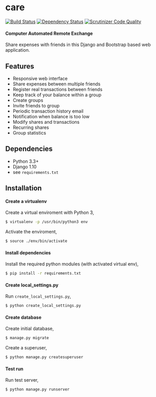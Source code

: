 # care
[![Build Status](https://travis-ci.org/bartromgens/care.svg?branch=master)](https://travis-ci.org/bartromgens/care) [![Dependency Status](https://gemnasium.com/badges/github.com/bartromgens/care.svg)](https://gemnasium.com/github.com/bartromgens/care) [![Scrutinizer Code Quality](https://scrutinizer-ci.com/g/bartromgens/care/badges/quality-score.png?b=master)](https://scrutinizer-ci.com/g/bartromgens/care/?branch=master)
#### Computer Automated Remote Exchange


Share expenses with friends in this Django and Bootstrap based web application.

Features
------------------
- Responsive web interface
- Share expenses between multiple friends
- Register real transactions between friends
- Keep track of your balance within a group
- Create groups
- Invite friends to group
- Periodic transaction history email
- Notification when balance is too low
- Modify shares and transactions
- Recurring shares
- Group statistics

## Dependencies
- Python 3.3+
- Django 1.10
- see `requirements.txt`

## Installation

#### Create a virtualenv
Create a virtual enviroment with Python 3,
```bash
$ virtualenv -p /usr/bin/python3 env
```
Activate the enviroment,
```bash
$ source ./env/bin/activate
```
#### Install dependencies
Install the required python modules (with activated virtual env),
```bash
$ pip install -r requirements.txt
```
#### Create local_settings.py
Run `create_local_settings.py`,
```bash
$ python create_local_settings.py
```

#### Create database
Create initial database,
```bash
$ manage.py migrate
```

Create a superuser,
```bash
$ python manage.py createsuperuser
```

#### Test run
Run test server,
```bash
$ python manage.py runserver
```
